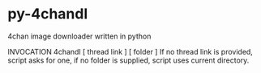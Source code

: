 py-4chandl
==========

4chan image downloader written in python

INVOCATION
4chandl [ thread link ] [ folder ]
If no thread link is provided, script asks for one, if no folder is supplied, script uses current directory.

